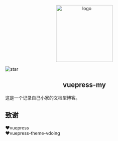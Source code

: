 <p align="center"><a href="https://www.mayang2124616.cn" target="_blank" rel="noopener noreferrer"><img width="180" src="https://vkceyugu.cdn.bspapp.com/VKCEYUGU-0102aaac-fe31-4677-8c8c-c910d78b20ad/26e05cc3-1c3b-4169-869e-7a375e3afa80.png" alt="logo"></a></p>


![star](https://img.shields.io/github/stars/mayang542799675/github-picture)


<h2 align="center">vuepress-my</h2>


这是一个记录自己小家的文档型博客。


## 致谢
:heart:vuepress  
:heart:vuepress-theme-vdoing

